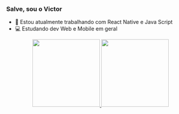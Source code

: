 ### Salve, sou o Victor 

- 🔭 Estou atualmente trabalhando com React Native e Java Script 
- 💻 Estudando dev Web e Mobile em geral

<div align="center">
  <a href="https://github.com/victorlincoln10">
  <img height="180em" src="https://github-readme-stats.vercel.app/api?username=victorlincoln10&show_icons=true&include_all_commits=true&count_private=true&theme=cobalt"/>
  <img height="180em" src="https://github-readme-stats.vercel.app/api/top-langs/?username=victorlincoln10&layout=compact&langs_count=7&theme=cobalt"/>
</div>

